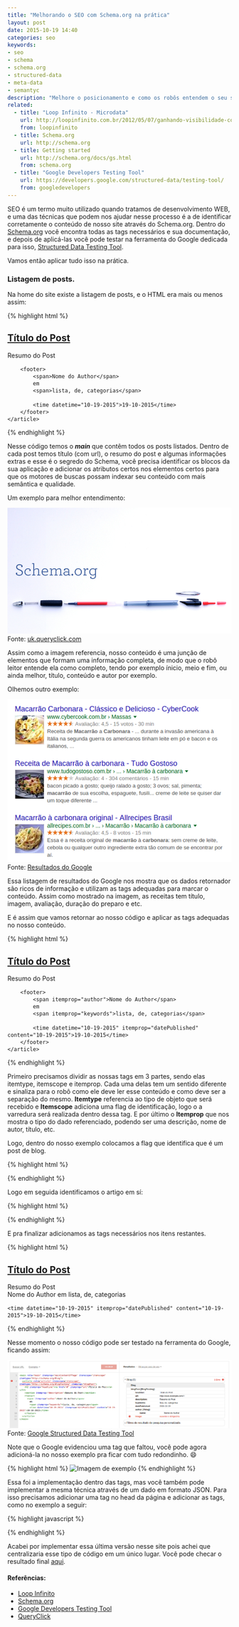 ```yaml
---
title: "Melhorando o SEO com Schema.org na prática"
layout: post
date: 2015-10-19 14:40
categories: seo
keywords:
- seo
- schema
- schema.org
- structured-data
- meta-data
- semantyc
description: "Melhore o posicionamento e como os robôs entendem o seu site com o Schema.org."
related:
  - title: "Loop Infinito - Microdata"
    url: http://loopinfinito.com.br/2012/05/07/ganhando-visibilidade-com-schema-org
    from: loopinfinito
  - title: Schema.org
    url: http://schema.org
  - title: Getting started
    url: http://schema.org/docs/gs.html
    from: schema.org
  - title: "Google Developers Testing Tool"
    url: https://developers.google.com/structured-data/testing-tool/
    from: googledevelopers
---
```


SEO é um termo muito utilizado quando tratamos de desenvolvimento WEB, e uma das técnicas que
podem nos ajudar nesse processo é a de identificar corretamente o conteúdo de nosso site
através do Schema.org. Dentro do [Schema.org][s] você encontra todas as tags necessários e sua documentação,
e depois de aplicá-las você pode testar na ferramenta do Google dedicada para isso,
[Structured Data Testing Tool][g].

Vamos então aplicar tudo isso na prática.

### Listagem de posts.

Na home do site existe a listagem de posts, e o HTML era mais ou menos assim:

{% highlight html %}
<main role="main">
    <article>
        <h2><a href="#">Título do Post</a></h2>
        <section>Resumo do Post</section>

        <footer>
            <span>Nome do Author</span>
            em
            <span>lista, de, categorias</span>

            <time datetime="10-19-2015">19-10-2015</time>
        </footer>
    </article>
</main>
{% endhighlight %}

Nesse código temos o ***main*** que contêm todos os posts listados. Dentro de
cada post temos título (com url), o resumo do post e algumas informações extras
e esse é o segredo do Schema, você precisa identificar os blocos da sua aplicação
e adicionar os atributos certos nos elementos certos para que os motores de buscas
possam indexar seu conteúdo com mais semântica e qualidade.

Um exemplo para melhor entendimento:

![Schema.org Example][img-source]
Fonte: [uk.queryclick.com][img]

Assim como a imagem referencia, nosso conteúdo é uma junção de elementos que
formam uma informação completa, de modo que o robô leitor entende ela como
completo, tendo por exemplo ínicio, meio e fim, ou ainda melhor, título, conteúdo e autor por exemplo.

Olhemos outro exemplo:

![Resultados de pesquisa no Google][img-2-source]
Fonte: [Resultados do Google][img-2]

Essa listagem de resultados do Google nos mostra que os dados retornador são ricos
de informação e utilizam as tags adequadas para marcar o conteúdo. Assim como
mostrado na imagem, as receitas tem título, imagem, avaliação, duração do preparo e etc.

E é assim que vamos retornar ao nosso código e aplicar as tags adequadas no nosso conteúdo.

{% highlight html %}
<main role="main" itemprop="mainContentOfPage" itemscope="itemscope" itemtype="http://schema.org/Blog">
    <article role="article" itemscope="itemscope" itemtype="http://schema.org/BlogPosting" itemprop="blogPost">
        <h2 itemprop="headline"><a href="#" itemprop="url">Título do Post</a></h2>
        <section itemprop="description">Resumo do Post</section>

        <footer>
            <span itemprop="author">Nome do Author</span>
            em
            <span itemprop="keywords">lista, de, categorias</span>

            <time datetime="10-19-2015" itemprop="datePublished" content="10-19-2015">19-10-2015</time>
        </footer>
    </article>
</main>
{% endhighlight %}

Primeiro precisamos dividir as nossas tags em 3 partes, sendo elas itemtype, itemscope
e itemprop. Cada uma delas tem um sentido diferente e sinaliza para o robô como ele
deve ler esse conteúdo e como deve ser a separação do mesmo. **Itemtype** referencia
ao tipo de objeto que será recebido e **Itemscope** adiciona uma flag de identificação,
logo o a varredura será realizada dentro dessa tag. E por último o **Itemprop** que nos
mostra o tipo do dado referenciado, podendo ser uma descrição, nome de autor, título, etc.

Logo, dentro do nosso exemplo colocamos a flag que identifica que é um post de blog.

{% highlight html %}
<main role="main" itemprop="mainContentOfPage" itemscope="itemscope" itemtype="http://schema.org/Blog">
{% endhighlight %}

Logo em seguida identificamos o artigo em sí:

{% highlight html %}
<article role="article" itemscope="itemscope" itemtype="http://schema.org/BlogPosting" itemprop="blogPost">
{% endhighlight %}

E pra finalizar adicionamos as tags necessários nos itens restantes.

{% highlight html %}
<h2 itemprop="headline"><a href="#" itemprop="url">Título do Post</a></h2>
<section itemprop="description">Resumo do Post</section>
<footer>
    <span itemprop="author">Nome do Author</span>
    em
    <span itemprop="keywords">lista, de, categorias</span>

    <time datetime="10-19-2015" itemprop="datePublished" content="10-19-2015">19-10-2015</time>
</footer>
{% endhighlight %}

Nesse momento o nosso código pode ser testado na ferramenta do Google, ficando assim:

![Google Structured Data Testing Tool][img-3-source]
Fonte: [Google Structured Data Testing Tool][img-3]

Note que o Google evidenciou uma tag que faltou, você pode agora adicioná-la no nosso exemplo pra ficar com tudo redondinho. :smile:

{% highlight html %}
<img src="url-da-imagem.jpg" alt="Imagem de exemplo" itemprop="image" />
{% endhighlight %}

Essa foi a implementação dentro das tags, mas você também pode implementar a mesma técnica através de um dado em formato JSON.
Para isso precisamos adicionar uma tag no head da página e adicionar as tags, como no exemplo a seguir:

{% highlight javascript %}
<script type="application/ld+json">
{
    "@context": "http://schema.org",
    "@type": "BlogPosting",
    "headline": "{{ page.title }}",
    "url": "{{ site.url }}{{ page.url }}",
    "keywords": "{% for keyword in page.keywords %}{% if forloop.last == false %}{{ keyword }},{% else %}{{ keyword }}{% endif %}{% endfor %}",
    "image": "{{ site.url }}/assets/images/{{ page.img }}",
    "thumbnailUrl": "{{ site.url }}/assets/images/{{ page.img }}",
    "datePublished": "{{ page.date }}",
    "description": "{{ page.description }}",
    "publisher": "{{ site.name }}",
    "interactionCount": "{{ site.url }}{{ page.url }}#disqus_thread",
    "author": {
        "@type": "Person",
        "name": "{{ site.name }}",
        "image": "{{ site.url }}{{ site.picture }}",
        "url": "{{ site.url }}/sobre/"
    }
}
</script>
{% endhighlight %}

Acabei por implementar essa última versão nesse site pois achei que centralizaria esse tipo de código em um único lugar.
Você pode checar o resultado final [aqui][resultado].

#### Referências:
- [Loop Infinito][l]
- [Schema.org][s]
- [Google Developers Testing Tool][img-3]
- [QueryClick][img]

[s]: http://schema.org
[g]: https://developers.google.com/structured-data/testing-tool/
[l]: http://loopinfinito.com.br/2012/05/07/ganhando-visibilidade-com-schema-org/
[img]: http://uk.queryclick.com/seo-news/schemaorg-what-does-it-mean/
[img-source]: /assets/images/schema/schema.jpg
[img-2]: http://google.com.br
[img-2-source]: /assets/images/schema/receitas.png
[img-3]: https://developers.google.com/structured-data/testing-tool/
[img-3-source]: /assets/images/schema/google-test.png
[resultado]: https://github.com/sergiokopplin/kopplin-website/blob/gh-pages/_layouts/default.html
